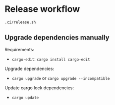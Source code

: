 # Release workflow

```bash
.ci/release.sh
```

## Upgrade dependencies manually

Requirements:

- `cargo-edit`: `cargo install cargo-edit`

Upgrade dependencies:

- `cargo upgrade` or `cargo upgrade --incompatible`

Update cargo lock dependencies:

- `cargo update`
